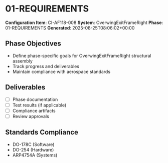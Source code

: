 # 01-REQUIREMENTS

**Configuration Item**: CI-AF118-008
**System**: OverwingExitFrameRight
**Phase**: 01-REQUIREMENTS
**Generated**: 2025-08-25T08:06:02+00:00

## Phase Objectives
- Define phase-specific goals for OverwingExitFrameRight structural assembly
- Track progress and deliverables
- Maintain compliance with aerospace standards

## Deliverables
- [ ] Phase documentation
- [ ] Test results (if applicable)
- [ ] Compliance artifacts
- [ ] Review approvals

## Standards Compliance
- DO-178C (Software)
- DO-254 (Hardware)
- ARP4754A (Systems)

